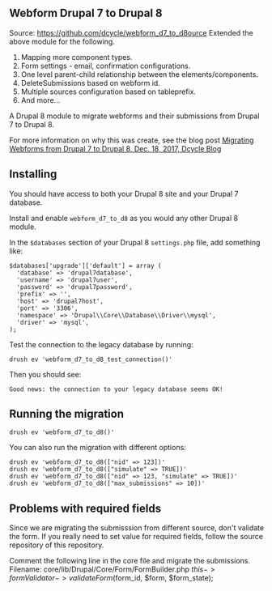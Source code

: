 Webform Drupal 7 to Drupal 8
-----

Source: https://github.com/dcycle/webform_d7_to_d8ource
Extended the above module for the following.

1. Mapping more component types.
2. Form settings - email, confirmation configurations.
3. One level parent-child relationship between the elements/components.
4. DeleteSubmissions based on webform id.
5. Multiple sources configuration based on tableprefix.
5. And more...


A Drupal 8 module to migrate webforms and their submissions from Drupal 7 to Drupal 8.

For more information on why this was create, see the blog post [Migrating Webforms from Drupal 7 to Drupal 8, Dec. 18, 2017, Dcycle Blog](http://blog.dcycle.com/blog/2017-12-18/migrating-webforms-drupal7-to-drupal8/)

Installing
-----

You should have access to both your Drupal 8 site and your Drupal 7 database.

Install and enable `webform_d7_to_d8` as you would any other Drupal 8 module.

In the `$databases` section of your Drupal 8 `settings.php` file, add something like:

    $databases['upgrade']['default'] = array (
      'database' => 'drupal7database',
      'username' => 'drupal7user',
      'password' => 'drupal7password',
      'prefix' => '',
      'host' => 'drupal7host',
      'port' => '3306',
      'namespace' => 'Drupal\\Core\\Database\\Driver\\mysql',
      'driver' => 'mysql',
    );

Test the connection to the legacy database by running:

    drush ev 'webform_d7_to_d8_test_connection()'

Then you should see:

    Good news: the connection to your legacy database seems OK!

Running the migration
-----

    drush ev 'webform_d7_to_d8()'

You can also run the migration with different options:

    drush ev 'webform_d7_to_d8(["nid" => 123])'
    drush ev 'webform_d7_to_d8(["simulate" => TRUE])'
    drush ev 'webform_d7_to_d8(["nid" => 123, "simulate" => TRUE])'
    drush ev 'webform_d7_to_d8(["max_submissions" => 10])'

Problems with required fields
-----

Since we are migrating the submisssion from different source, don't validate the form. If you really need to set value for required fields, follow the source repository of this repository.

Comment the following line in the core file and migrate the submissions.
Filename: core/lib/Drupal/Core/Form/FormBuilder.php 
$this->formValidator->validateForm($form_id, $form, $form_state); 

